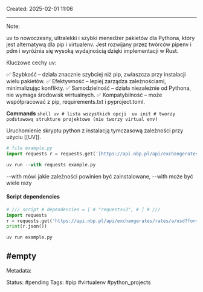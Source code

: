 Created: 2025-02-01 11:06

---
Note:

uv to nowoczesny, ultralekki i szybki menedżer pakietów dla Pythona, który jest alternatywą dla pip i virtualenv. Jest rozwijany przez twórców pipenv i pdm i wyróżnia się wysoką wydajnością dzięki implementacji w Rust.

Kluczowe cechy uv:

✅ Szybkość – działa znacznie szybciej niż pip, zwłaszcza przy instalacji wielu pakietów.
✅ Efektywność – lepiej zarządza zależnościami, minimalizując konflikty.
✅ Samodzielność – działa niezależnie od Pythona, nie wymaga środowisk wirtualnych.
✅ Kompatybilność – może współpracować z pip, requirements.txt i pyproject.toml.


**Commands** ```shell
uv # lista wszystkich opcji 
uv init # tworzy podstawową strukture projektowe (nie tworzy virtual env)```


Uruchomienie skryptu python z instalacją tymczasową zależności przy użyciu [[UV]].

```python
# file example.py
import requests r = requests.get('[https://api.nbp.pl/api/exchangerates/rates/a/usd?format=json](https://api.nbp.pl/api/exchangerates/rates/a/usd?format=json)') print(r.json())
```


```python
uv run --with requests example.py
```


--with mówi jakie zależności powinien być zainstalowane, --with może być wiele razy


#### Script dependencies

```python
# /// script # dependencies = [ # "requests<3", # ] # /// 
import requests 
r = requests.get('https://api.nbp.pl/api/exchangerates/rates/a/usd?format=json') 
print(r.json())


```
```shell
uv run example.py
```


 #empty 
---
Metadata:

Status: #pending
Tags: #pip #virtualenv #python_projects
